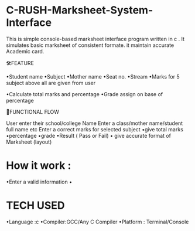 # C-RUSH-Marksheet-System-Interface
This is simple console-based marksheet interface program written in c . It simulates basic marksheet of consistent formate.
it maintain accurate Academic card.


🛠️FEATURE 

•Student name
•Subject 
•Mother name
•Seat no.
•Stream 
•Marks for 5 subject
above all are given from user

•Calculate total marks and  percentage 
•Grade assign on base of percentage

📌FUNCTIONAL FLOW

 User enter their school/college Name
 Enter a class/mother name/student full name etc 
Enter a correct marks for selected subject 
     •give total marks
     •percentage 
     •grade 
     •Result ( Pass or Fail)
     • give accurate format of Marksheet (layout)

# How it work :
•Enter a valid information 
•


# TECH USED
•Language :c
•Compiler:GCC/Any C Compiler
•Platform : Terminal/Console




